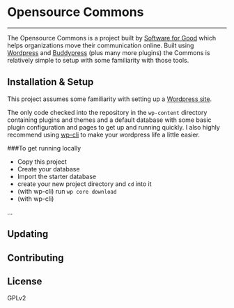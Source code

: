 # Opensource Commons
----

The Opensource Commons is a project built by [Software for Good](http://www.softwareforgood.com) which helps organizations move their communication online. Built using [Wordpress](http://www.wordpress.org) and [Buddypress](http://www.buddypress.org) (plus many more plugins) the Commons is relatively simple to setup with some familiarity with those tools.

## Installation & Setup
This project assumes some familiarity with setting up a [Wordpress site](https://codex.wordpress.org/Installing_WordPress). 

The only code checked into the repository in the `wp-content` directory containing plugins and themes and a default database with some basic plugin configuration and pages to get up and running quickly. I also highly recommend using [wp-cli](http://wp-cli.org/) to make your wordpress life a little easier. 

###To get running locally
* Copy this project
* Create your database
* Import the starter database
* create your new project directory and `cd` into it
* (with wp-cli) run `wp core download`
* (with wp-cli)

...


## Updating

## Contributing

## License
GPLv2